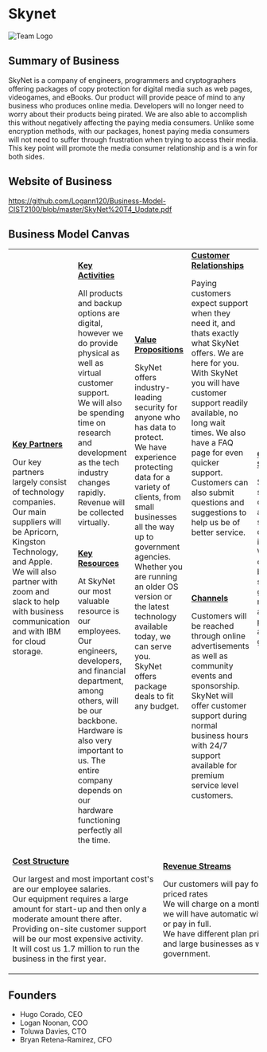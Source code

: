 # Skynet
![Team Logo](https://icon-library.com/images/information-technology-icon-png/information-technology-icon-png-28.jpg)
## Summary of Business
SkyNet is a company of engineers, programmers and cryptographers offering packages of copy protection for digital media such as web pages, videogames, and eBooks. Our product will provide peace of mind to any business who produces online media. Developers will no longer need to worry about their products being pirated. We are also able to accomplish this without negatively affecting the paying media consumers. Unlike some encryption methods, with our packages, honest paying media consumers will not need to suffer through frustration when trying to access their media. This key point will promote the media consumer relationship and is a win for both sides.      

## Website of Business
https://github.com/Logann120/Business-Model-CIST2100/blob/master/SkyNet%20T4_Update.pdf

## Business Model Canvas  

<table>
  <tr>
    <td rowspan="2">
      <b><a href="Key_Partners.md">Key Partners</a></b>
      <p>Our key partners largely consist of technology companies.<br>
      Our main suppliers will be Apricorn, Kingston Technology, and Apple.<br>
      We will also partner with zoom and slack to help with business communication and with IBM for cloud storage.</p>
    </td>
    <td>
      <b><a href="Key_Activities.md">Key Activities</a></b>
      <p>All products and backup options are digital, however we do provide physical as well as virtual customer support.<br>
      We will also be spending time on research and development as the tech industry changes rapidly.<br>
      Revenue will be collected virtually.</p>
    </td>
    <td rowspan="2" colspan="2">
      <b><a href="Value_Propositions.md">Value Propositions</a></b>
      <p>SkyNet offers industry-leading security for anyone who has data to protect.<br>
      We have experience protecting data for a variety of clients, from small businesses all the way up to government agencies.<br>   
      Whether you are running an older OS version or the latest technology available today, we can serve you.<br>
      SkyNet offers package deals to fit any budget.<br>
      <br><br><br><br><br>
    </td>
    <td>
      <b><a href="Customer_Relationships.md">Customer Relationships</a></b>
      <p>Paying customers expect support when they need it, and thats exactly what SkyNet offers. We are here for you.<br>
      With SkyNet you will have customer support readily available, no long wait times. We also have a FAQ page for even quicker support. 
      Customers can also submit questions and suggestions to help us be of better service.</p>
    </td>
    <td rowspan="2">
      <b><a href="Customer_Segments.md">Customer Segments</a></b>
      <p>SkyNet has something to offer for anyone with sensitive digital information.<br>
      We pride ourselves on being able to serve gamers, game manufacturers, authors, professionals and even government. </p>
    </td>
  </tr>
  <tr>
    <td>
      <b><a href="Key_Resources.md">Key Resources</a></b>
      <p>At SkyNet our most valuable resource is our employees. Our engineers, developers, and financial department, among others, will be our backbone.<br>
      Hardware is also very important to us. The entire company depends on our hardware functioning perfectly all the time. <br>
    </td>
    <td>
      <b><a href="Channels.md">Channels</a></b>
      <p>Customers will be reached through online advertisements as well as community events and sponsorship.<br>
      SkyNet will offer customer support during normal business hours with 24/7 support available for premium service level customers.</p>
    </td>
  </tr>
  <tr>
    <td colspan="3">
      <b><a href="Financial_Plan.md">Cost Structure</a></b>
      <p>Our largest and most important cost's are our employee salaries.<br>
      Our equipment requires a large amount for start-up and then only a moderate amount there after.<br>
      Providing on-site customer support will be our most expensive activity.<br>
      It will cost us 1.7 million to run the business in the first year.</p>
    </td>
    <td colspan="3">
      <b><a href="Financial_Plan.md">Revenue Streams</a></b>
      <p>Our customers will pay for competitively priced rates <br>
      We will charge on a monthly basis and we will have automatic withdraw option or pay in full.<br>
      We have different plan prices for small and large businesses as well as government.</p>
    </td>
  </tr>
</table>

## Founders
<!-- Team members -->
* Hugo Corado, CEO
* Logan Noonan, COO
* Toluwa Davies, CTO
* Bryan Retena-Ramirez, CFO
